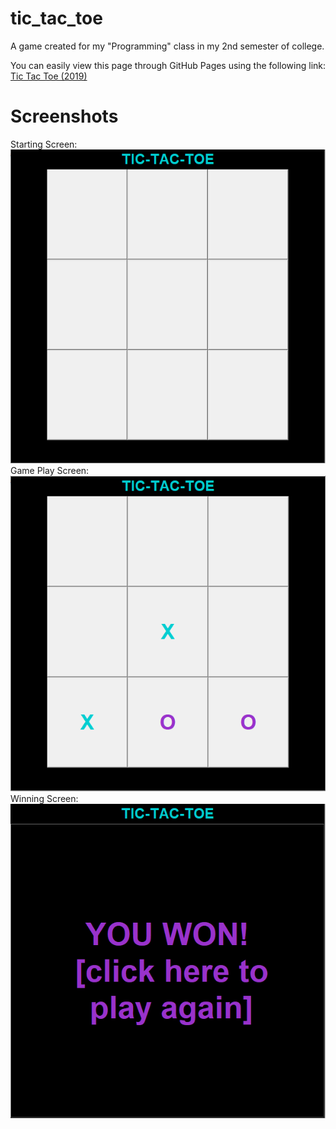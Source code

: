 # tic_tac_toe
A game created for my "Programming" class in my 2nd semester of college.

You can easily view this page through GitHub Pages using the following link:<br />
[Tic Tac Toe (2019)](https://JocelyneRonning.github.io/tic_tac_toe/)

# Screenshots
Starting Screen:
![Starting Screen](https://raw.githubusercontent.com/JocelyneRonning/tic_tac_toe/main/screenshots/StartScreen.PNG)
Game Play Screen:
![Game Play Screen](https://raw.githubusercontent.com/JocelyneRonning/tic_tac_toe/main/screenshots/GamePlay.PNG)
Winning Screen:
![Winning Screen](https://raw.githubusercontent.com/JocelyneRonning/tic_tac_toe/main/screenshots/WinScreen.PNG)
